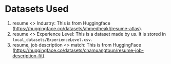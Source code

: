 # Datasets Used

1. resume <> Industry: This is from Huggingface (https://huggingface.co/datasets/ahmedheakl/resume-atlas).
2. resume <> Experience Level: This is a dataset made by us. It is stored in `local_datasets/ExperienceLevel.csv`.
3. resume, job description <> match: This is from HuggingFace (https://huggingface.co/datasets/cnamuangtoun/resume-job-description-fit).